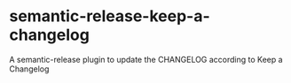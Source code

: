 # semantic-release-keep-a-changelog
A semantic-release plugin to update the CHANGELOG according to Keep a Changelog
